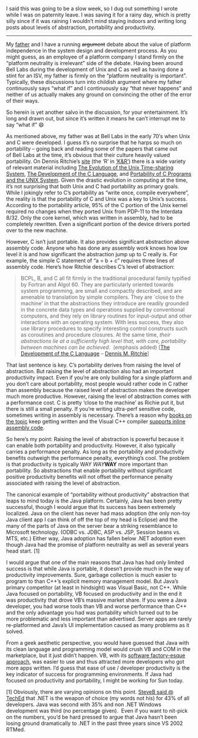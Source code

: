 I said this was going to be a slow week, so I dug out something I wrote
while I was on paternity leave. I was saving it for a rainy day, which
is pretty silly since if it was raining I wouldn’t mind staying indoors
and writing long posts about levels of abstraction, portability and
productivity.

------------------------------------------------------------------------

My [father](http://halpierson.blogspot.com/) and I have a running
~~argument~~ debate about the value of platform independence in the
system design and development process. As you might guess, as an
employee of a platform company I stand firmly on the “platform
neutrality is irrelevant” side of the debate. Having been around Bell
Labs during the development of Unix and C as well as having done a stint
for an ISV, my father is firmly on the “platform neutrality is
important”. Typically, these discussions turn into childish argument
where my father continuously says “what if” and I continuously say “that
never happens” and neither of us actually makes any ground on convincing
the other of the error of their ways.

So herein is yet another salvo in the discussion, for your
entertainment. It’s long and drawn out, but since it’s written it means
he can’t interrupt me to say “what if”
:smile:

As mentioned above, my father was at Bell Labs in the early 70′s when
Unix and C were developed. I guess it’s no surprise that he harps so
much on portability – going back and reading some of the papers that
came out of Bell Labs at the time, it’s obvious that their culture
heavily valued portability. On Dennis Ritchie’s
[site](http://cm.bell-labs.com/cm/cs/who/dmr) (the ‘R’ in
[‘K&R’](http://www.amazon.com/o/ASIN/0131103628)) there is a wide
variety of relevant material including [The Evolution of the Unix
Time-sharing System](http://cm.bell-labs.com/cm/cs/who/dmr/hist.html),
[The Development of the C
Language](http://cm.bell-labs.com/cm/cs/who/dmr/chist.html), and
[Portability of C Programs and the UNIX
System](http://cm.bell-labs.com/cm/cs/who/dmr/portpap.html). Given the
drastic evolution in computing at the time, it’s not surprising that
both Unix and C had portability as primary goals. While I jokingly refer
to C’s portability as “write once, compile everywhere”, the reality is
that the portability of C and Unix was a key to Unix’s success.
According to the portability article, 95% of the C portion of the Unix
kernel required no changes when they ported Unix from PDP-11 to the
Interdata 8/32. Only the core kernel, which was written in assembly, had
to be completely rewritten. Even a significant portion of the device
drivers ported over to the new machine.

However, C isn’t just portable. It also provides significant abstraction
above assembly code. Anyone who has done any assembly work knows how low
level it is and how significant the abstraction jump up to C really is.
For example, the simple C statement of “a = b + c” requires three lines
of assembly code. Here’s how Ritchie describes C’s level of abstraction:

> BCPL, B, and C all fit firmly in the traditional procedural family
> typified by Fortran and Algol 60. They are particularly oriented
> towards system programming, are small and compactly described, and are
> amenable to translation by simple compilers. They are \`close to the
> machine’ in that the abstractions they introduce are readily grounded
> in the concrete data types and operations supplied by conventional
> computers, and they rely on library routines for input-output and
> other interactions with an operating system. With less success, they
> also use library procedures to specify interesting control constructs
> such as coroutines and procedure closures. At the same time, *their
> abstractions lie at a sufficiently high level that, with care,
> portability between machines can be achieved*.  (emphasis added) [[The
> Development of the C
> Language](http://cm.bell-labs.com/cm/cs/who/dmr/chist.html) – [Dennis
> M. Ritchie](http://cm.bell-labs.com/cm/cs/who/dmr/index.html)]

That last sentence is key. C’s portability derives from raising the
level of abstraction. But raising the level of abstraction also had an
important productivity impact. Even if you’re are only building for a
single platform and you don’t care about portability, most people would
rather code in C rather than assembly because the raised level of
abstraction makes the developer much more productive. However, raising
the level of abstraction comes with a performance cost. C is pretty
‘close to the machine’ as Richie put it, but there is still a small
penalty. If you’re writing ultra-perf sensitive code, sometimes writing
in assembly is necessary. There’s a reason why [books on the
topic](http://www.amazon.com/o/ASIN/193176932X) keep getting written and
the Visual C++ compiler [supports inline assembly
code](http://msdn.microsoft.com/library/en-us/vclang/html/_core_Assembler_.28.Inline.29_.Topics.asp).

So here’s my point: Raising the level of abstraction is powerful because
it can enable both portability and productivity. However, it also
typically carries a performance penalty. As long as the portability and
productivity benefits outweigh the performance penalty, everything’s
cool. The problem is that productivity is typically WAY *WAY***WAY**
more important than portability. So abstractions that enable portability
without significant positive productivity benefits will not offset the
performance penalty associated with raising the level of abstraction.

The canonical example of “portability without productivity” abstraction
that leaps to mind today is the Java platform. Certainly, Java has been
pretty successful, though I would argue that its success has been
extremely localized. Java on the client has never had mass adoption (the
only non-toy Java client app I can think of off the top of my head is
Eclipse) and the many of the parts of Java on the server bear a striking
resemblance to Microsoft technology. (ODBC vs. JDBC, ASP vs. JSP,
Session beans vs. MTS, etc.) Either way, Java adoption has fallen below
.NET adoption even though Java had the promise of platform neutrality as
well as several years head start. [1]

I would argue that one of the main reasons that Java has had only
limited success is that while Java is portable, it doesn’t provide much
in the way of productivity improvements. Sure, garbage collection is
much easier to program to than C++’s explicit memory management model.
But Java’s primary competitor (at least in hindsight) was Visual Basic,
not C++. While Java focused on portability, VB focused on productivity
and in the end it was productivity that drove VB’s massive market share.
If you were a Java developer, you had worse tools than VB and worse
performance than C++ and the only advantage you had was portability
which turned out to be more problematic and less important than
advertised. Server apps are rarely re-platformed and Java’s UI
implementation caused as many problems as it solved.

From a geek aesthetic perspective, you would have guessed that Java with
its clean language and programming model would crush VB and COM in the
marketplace, but it just didn’t happen. VB, with its [software
factory-esque
approach](http://devhawk.net/2004/08/29/the-most-popular-modeling-environment-ever-so-far/),
was easier to use and thus attracted more developers who got more apps
written. I’d guess that ease of use / developer productivity is the key
indicator of success for programming environments. If Java had focused
on productivity and portability, I might be working for Sun today.

[1] Obviously, there are varying opinions on this point. [SteveB said @
TechEd](http://www.microsoft.com/presspass/exec/steve/2005/06-06TechEd.mspx)
that .NET is the weapon of choice (my words not his) for 43% of all
developers. Java was second with 35% and non .NET Windows development
was third (no percentage given).  Even if you want to nit-pick on the
numbers, you’d be hard pressed to argue that Java hasn’t been losing
ground dramatically to .NET in the past three years since VS 2002 RTMed.

